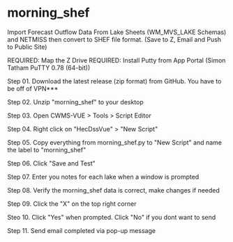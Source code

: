 # morning_shef
Import Forecast Outflow Data From Lake Sheets (WM_MVS_LAKE Schemas) and NETMISS then convert to SHEF file format. (Save to Z, Email and Push to Public Site)

REQUIRED: Map the Z Drive
REQUIRED: Install Putty from App Portal (Simon Tatham PuTTY 0.78 (64-bit))


Step 01. Download the latest release (zip format) from GitHub. You have to be off of VPN***

Step 02. Unzip "morning_shef" to your desktop

Step 03. Open CWMS-VUE > Tools > Script Editor

Step 04. Right click on "HecDssVue" > "New Script"

Step 05. Copy everything from morning_shef.py to "New Script" and name the label to "morning_shef"

Step 06. Click "Save and Test"

Step 07. Enter you notes for each lake when a window is prompted

Step 08. Verify the morning_shef data is correct, make changes if needed

Step 09. Click the "X" on the top right corner

Steo 10. Click "Yes" when prompted. Click "No" if you dont want to send

Step 11. Send email completed via pop-up message





